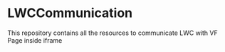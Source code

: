 # LWCCommunication
This repository contains all the resources to communicate LWC with VF Page inside iframe
